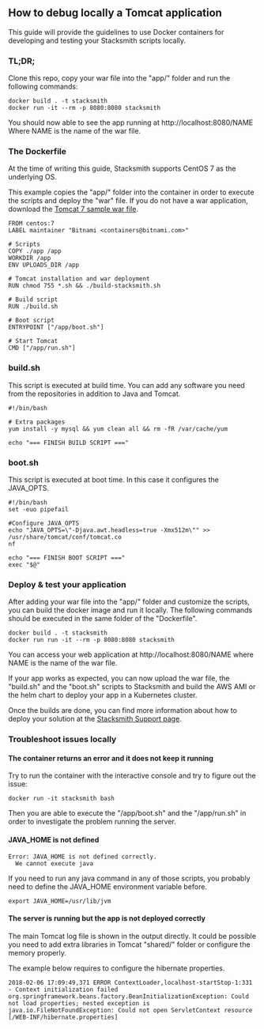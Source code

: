 ## How to debug locally a Tomcat application

This guide will provide the guidelines to use Docker containers for developing and testing your Stacksmith scripts locally.

### TL;DR;

Clone this repo, copy your war file into the "app/" folder and run the following commands:

```
docker build . -t stacksmith
docker run -it --rm -p 8080:8080 stacksmith

```
You should now able to see the app running at http://localhost:8080/NAME Where NAME is the name of the war file.

### The Dockerfile

At the time of writing this guide, Stacksmith supports CentOS 7 as the underlying OS.

This example copies the "app/" folder into the container in order to execute the scripts and deploy the "war" file. If you do not have a war application, download the [Tomcat 7 sample war file](https://tomcat.apache.org/tomcat-7.0-doc/appdev/sample/sample.war).

```
FROM centos:7
LABEL maintainer "Bitnami <containers@bitnami.com>"

# Scripts
COPY ./app /app
WORKDIR /app
ENV UPLOADS_DIR /app

# Tomcat installation and war deployment
RUN chmod 755 *.sh && ./build-stacksmith.sh

# Build script
RUN ./build.sh

# Boot script
ENTRYPOINT ["/app/boot.sh"]

# Start Tomcat
CMD ["/app/run.sh"]
```

### build.sh

This script is executed at build time. You can add any software you need from the repositories in addition to Java and Tomcat.

```
#!/bin/bash

# Extra packages
yum install -y mysql && yum clean all && rm -fR /var/cache/yum

echo "=== FINISH BUILD SCRIPT ==="
```

### boot.sh

This script is executed at boot time. In this case it configures the JAVA_OPTS.

```
#!/bin/bash
set -euo pipefail

#Configure JAVA_OPTS
echo "JAVA_OPTS=\"-Djava.awt.headless=true -Xmx512m\"" >> /usr/share/tomcat/conf/tomcat.co
nf

echo "=== FINISH BOOT SCRIPT ==="
exec "$@"

```

### Deploy & test your application

After adding your war file into the "app/" folder and customize the scripts, you can build the docker image and run it locally. The following commands should be executed in the same folder of the "Dockerfile".

```
docker build . -t stacksmith
docker run run -it --rm -p 8080:8080 stacksmith
```

You can access your web application at http://localhost:8080/NAME where NAME is the name of the war file.

If your app works as expected, you can now upload the war file, the "build.sh" and the "boot.sh" scripts to Stacksmith and build the AWS AMI or the helm chart to deploy your app in a Kubernetes cluster.

Once the builds are done, you can find more information about how to deploy your solution at the [Stacksmith Support page](https://beta.stacksmith.bitnami.com/support/).

### Troubleshoot issues locally

#### The container returns an error and it does not keep it running

Try to run the container with the interactive console and try to figure out the issue:

```
docker run -it stacksmith bash
```

Then you are able to execute the "/app/boot.sh" and the "/app/run.sh" in order to investigate the problem running the server.

#### JAVA_HOME is not defined

```
Error: JAVA_HOME is not defined correctly.
  We cannot execute java
```

If you need to run any java command in any of those scripts, you probably need to define the JAVA_HOME environment variable before.

```
export JAVA_HOME=/usr/lib/jvm
```

#### The server is running but the app is not deployed correctly

The main Tomcat log file is shown in the output directly. It could be possible you need to add extra libraries in Tomcat "shared/" folder or configure the memory properly.

The example below requires to configure the hibernate properties.

```
2018-02-06 17:09:49,371 ERROR ContextLoader,localhost-startStop-1:331 - Context initialization failed
org.springframework.beans.factory.BeanInitializationException: Could not load properties; nested exception is java.io.FileNotFoundException: Could not open ServletContext resource [/WEB-INF/hibernate.properties]
```

